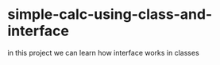 # simple-calc-using-class-and-interface
in this project we can learn how interface works in classes
